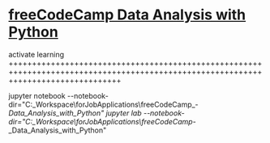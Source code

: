 # [freeCodeCamp Data Analysis with Python](https://www.youtube.com/watch?v=r-uOLxNrNk8)
activate learning
++++++++++++++++++++++++++++++++++++++++++++++++++++++++++++++++++++++++++++++++++++++++++++++++++++++++++++++++++++++++++++++++++++

jupyter notebook --notebook-dir="C:\_Workspace\forJobApplications\freeCodeCamp_-_Data_Analysis_with_Python"
jupyter lab --notebook-dir="C:\_Workspace\forJobApplications\freeCodeCamp_-_Data_Analysis_with_Python"
